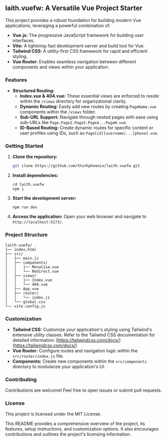 ## laith.vuefw: A Versatile Vue Project Starter

This project provides a robust foundation for building modern Vue applications, leveraging a powerful combination of:

* **Vue.js:** The progressive JavaScript framework for building user interfaces.
* **Vite:** A lightning-fast development server and build tool for Vue.
* **Tailwind CSS:** A utility-first CSS framework for rapid and efficient styling.
* **Vue Router:** Enables seamless navigation between different components and views within your application.

### Features

* **Structured Routing:**
    * **Index.vue & 404.vue:**  These essential views are enforced to reside within the `/views` directory for organizational clarity.
    * **Dynamic Routing:** Easily add new routes by creating `PageName.vue` components within the `/views` folder.
    * **Sub-URL Support:**  Navigate through nested pages with ease using sub-URLs like `Page.Page2.Page3.Page4...PageN.vue`.
    * **ID-Based Routing:**  Create dynamic routes for specific content or user profiles using IDs, such as `Page[id][username]...[phone].vue`.

### Getting Started

1. **Clone the repository:**
   ```bash
   git clone https://github.com/thinhphoenix/laith.vuefw.git
   ```

2. **Install dependencies:**
   ```node
   cd laith.vuefw
   npm i
   ```

3. **Start the development server:**
   ```node
   npm run dev
   ```

4. **Access the application:**
   Open your web browser and navigate to `http://localhost:5173/`.

### Project Structure

```
laith.vuefw/
├── index.html
├── src/
│   ├── main.js
│   ├── components/
│   │   ├── Monalisa.vue
│   │   └── Redirect.vue
│   ├── views/
│   │   ├── Index.vue
│   │   └── 404.vue
│   ├── App.vue
│   ├── router/
│   │   └── index.js
│   └── global.css
└── vite.config.js
```

### Customization

* **Tailwind CSS:**  Customize your application's styling using Tailwind's extensive utility classes. Refer to the Tailwind CSS documentation for detailed information: [https://tailwindcss.com/docs/](https://tailwindcss.com/docs/)
* **Vue Router:** Configure routes and navigation logic within the `src/router/index.js` file.
* **Components:** Create new components within the `src/components` directory to modularize your application's UI.

### Contributing

Contributions are welcome! Feel free to open issues or submit pull requests.

### License

This project is licensed under the MIT License.

This README provides a comprehensive overview of the project, its features, setup instructions, and customization options. It also encourages contributions and outlines the project's licensing information. 
